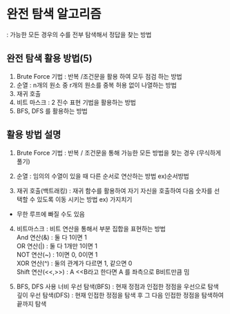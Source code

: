 # 완전 탐색 알고리즘
:  가능한 모든 경우의 수를 전부 탐색해서 정답을 찾는 방법


## 완전 탐색 활용 방법(5)

1. Brute Force 기법 : 반복 /조건문을 활용 하여 모두 점검 하는 방법  
2. 순열 : n개의 원소 중 r개의 원소를 중복 허용 없이 나열하는 방법  
3. 재귀 호출   
4. 비트 마스크 : 2 진수 표현 기법을 활용하는 방법 
5. BFS, DFS 를 활용하는 방법 

## 활용 방법 설명 

1. Brute Force 기법 : 반복 / 조건문을 통해 가능한 모든 방법을 찾는 경우  (무식하게 풀기) 

2. 순열 : 임의의 수열이 있을 때 다른 순서로 연산하는 방법   ex)순서방법
3. 재귀 호출(백트래킹)  : 재귀 함수를 활용하여 자기 자신을 호출하여 다음 숫자를 선택할 수 있도록 이동 시키는 방법  ex) 가지치기 
- 무한 루프에 빠질 수도 있음 

4. 비트마스크 : 비트 연산을 통해서 부분 집합을 표현하는 방법  
And 연산(&) :  둘 다 1이면 1   
OR 연산(|) : 둘 다 1개만 1이면 1   
NOT 연산(~) : 1이면 0, 0이면 1   
XOR 연산(^) :  둘의 관계가 다르면 1, 같으면 0  
Shift 연산(<<,>>) : A <<B라고 한다면 A 를 좌측으로 B비트만큼 밈

5. BFS, DFS 사용 
너비  우선 탐색(BFS) : 현재 정점과 인접한 정점을 우선으로 탐색  
깊이 우선 탐색(DFS) : 현재 인접한 정점을 탐색 후 그 다음 인접한 정점을 탐색하여 끝까지 탐색  

